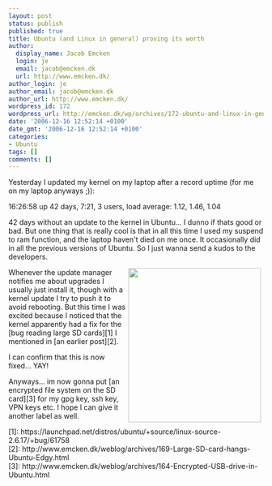 ```yaml
---
layout: post
status: publish
published: true
title: Ubuntu (and Linux in general) proving its worth
author:
  display_name: Jacob Emcken
  login: je
  email: jacob@emcken.dk
  url: http://www.emcken.dk/
author_login: je
author_email: jacob@emcken.dk
author_url: http://www.emcken.dk/
wordpress_id: 172
wordpress_url: http://emcken.dk/wp/archives/172-ubuntu-and-linux-in-general-proving-its-worth.html
date: '2006-12-16 12:52:14 +0100'
date_gmt: '2006-12-16 12:52:14 +0100'
categories:
- Ubuntu
tags: []
comments: []
---
```

<p>Yesterday I updated my kernel on my laptop after a record uptime (for me on my laptop anyways ;)):</p>
<p>    16:26:58 up 42 days,  7:21,  3 users,  load average: 1.12, 1.46, 1.04</p>
<p>42 days without an update to the kernel in Ubuntu... I dunno if thats good or bad. But one thing that is really cool is that in all this time I used my suspend to ram function, and the laptop haven't died on me once. It occasionally did in all the previous versions of Ubuntu. So I just wanna send a kudos to the developers.</p>
<p><img width='262' height='304' style="float: right;border: 0px;padding-left: 5px;padding-right: 5px" src="&#47;weblog&#47;uploads&#47;mmcdisk.png" alt="" &#47;>Whenever the update manager notifies me about upgrades I usually just install it, though with a kernel update I try to push it to avoid rebooting. But this time I was excited because I noticed that the kernel apparently had a fix for the [bug reading large SD cards][1] I mentioned in [an earlier post][2].</p>
<p>I can confirm that this is now fixed... YAY!</p>
<p>Anyways... im now gonna put [an encrypted file system on the SD card][3] for my gpg key, ssh key, VPN keys etc. I hope I can give it another label as well.</p>
<p>[1]: https:&#47;&#47;launchpad.net&#47;distros&#47;ubuntu&#47;+source&#47;linux-source-2.6.17&#47;+bug&#47;61758<br />
[2]: http:&#47;&#47;www.emcken.dk&#47;weblog&#47;archives&#47;169-Large-SD-card-hangs-Ubuntu-Edgy.html<br />
[3]: http:&#47;&#47;www.emcken.dk&#47;weblog&#47;archives&#47;164-Encrypted-USB-drive-in-Ubuntu.html</p>
